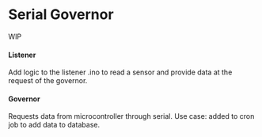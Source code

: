 # Serial Governor
WIP

#### Listener

Add logic to the listener .ino to read a sensor and provide data at the request of the governor.


#### Governor

Requests data from microcontroller through serial. Use case: added to cron job to add data to database.